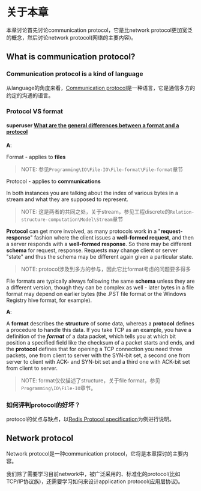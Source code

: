 # 关于本章

本章讨论首先讨论communication protocol，它是比network protocol更加宽泛的概念，然后讨论network protocol(网络的主要内容)。



## What is communication protocol?



### Communication protocol is a kind of language

从language的角度来看，[Communication protocol](https://en.wikipedia.org/wiki/Communication_protocol)是一种语言，它是通信多方的约定的沟通的语言。

### Protocol VS format

#### superuser [What are the general differences between a format and a protocol](https://superuser.com/questions/736401/what-are-the-general-differences-between-a-format-and-a-protocol) 

**A**: 

Format - applies to **files**

> NOTE: 参见`Programming\IO\File-IO\File-format\File-format`章节

Protocol - applies to **communications**

In both instances you are talking about the index of various bytes in a stream and what they are supposed to represent.

> NOTE: 这是两者的共同之处，关于stream，参见工程discrete的`Relation-structure-computation\Model\Stream`章节

**Protocol** can get more involved, as many protocols work in a "**request-response**" fashion where the client issues a **well-formed request**, and then a server responds with a **well-formed response**. So there may be different **schema** for request, response. Requests may change client or server "state" and thus the schema may be different again given a particular state.

> NOTE: protocol涉及到多方的参与，因此它比format考虑的问题要多得多

File formats are typically always following the same **schema** unless they are a different version, though they can be complex as well - later bytes in a file format may depend on earlier bytes (the .PST file format or the Windows Registry hive format, for example).

**A**: 

A **format** describes the **structure** of some data, whereas a **protocol** defines a procedure to handle this data. If you take TCP as an example, you have a definition of the ***format*** of a data packet, which tells you at which bit position a specified field like the checksum of a packet starts and ends, and the **protocol** defines that for opening a TCP connection you need three packets, one from client to server with the SYN-bit set, a second one from server to client with ACK- and SYN-bit set and a third one with ACK-bit set from client to server.

> NOTE: format仅仅描述了structure，关于file format，参见`Programming\IO\File-IO`章节。

### 如何评判protocol的好坏？

protocol的优点与缺点，以[Redis Protocol specification](https://redis.io/topics/protocol)为例进行说明。

## Network protocol

Network protocol是一种communication protocol，它将是本章探讨的主要内容。

我们除了需要学习目前network中，被广泛采用的、标准化的protocol(比如TCP/IP协议族)，还需要学习如何来设计application protocol(应用层协议)。